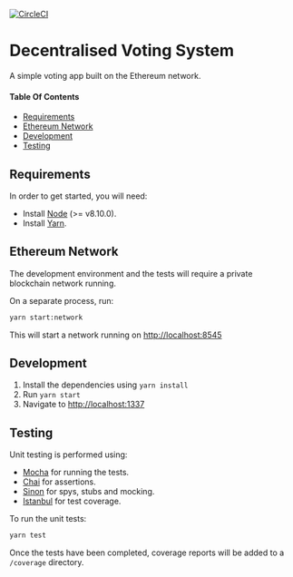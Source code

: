 [![CircleCI](https://circleci.com/gh/kieranroneill/decentralised-voting/tree/master.svg?style=shield&circle-token=b2ab5eefddee064306bf606f60fb9eae19a79ee3)](https://circleci.com/ghkieranroneill/decentralised-voting/tree/master)

# Decentralised Voting System

A simple voting app built on the Ethereum network.

#### Table Of Contents

* [Requirements](#requirements)
* [Ethereum Network](#ethereum-network)
* [Development](#development)
* [Testing](#testing)

## Requirements

In order to get started, you will need: 

* Install [Node](https://nodejs.org) (>= v8.10.0).
* Install [Yarn](https://yarnpkg.com).

## Ethereum Network

The development environment and the tests will require a private blockchain network running.

On a separate process, run:

```bash
yarn start:network
```

This will start a network running on [http://localhost:8545](http://localhost:8545)

## Development

1. Install the dependencies using `yarn install`
2. Run `yarn start`
3. Navigate to [http://localhost:1337](http://localhost:1337)

## Testing

Unit testing is performed using:

* [Mocha](https://mochajs.org/) for running the tests.
* [Chai](http://chaijs.com/) for assertions.
* [Sinon](http://sinonjs.org/) for spys, stubs and mocking.
* [Istanbul](https://istanbul.js.org/) for test coverage.

To run the unit tests:

```bash
yarn test
```

Once the tests have been completed, coverage reports will be added to a `/coverage` directory.
